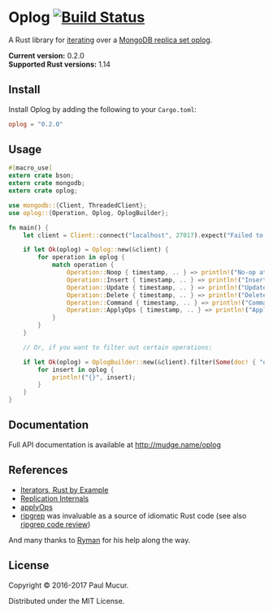 # Oplog [![Build Status](https://travis-ci.org/mudge/oplog.svg?branch=master)](https://travis-ci.org/mudge/oplog)

A Rust library for
[iterating](https://doc.rust-lang.org/1.14.0/std/iter/index.html) over a
[MongoDB replica set
oplog](https://docs.mongodb.com/v3.0/core/replica-set-oplog/).

**Current version:** 0.2.0  
**Supported Rust versions:** 1.14

## Install

Install Oplog by adding the following to your `Cargo.toml`:

```toml
oplog = "0.2.0"
```

## Usage

```rust
#[macro_use]
extern crate bson;
extern crate mongodb;
extern crate oplog;

use mongodb::{Client, ThreadedClient};
use oplog::{Operation, Oplog, OplogBuilder};

fn main() {
    let client = Client::connect("localhost", 27017).expect("Failed to connect to MongoDB.");

    if let Ok(oplog) = Oplog::new(&client) {
        for operation in oplog {
            match operation {
                Operation::Noop { timestamp, .. } => println!("No-op at {}", timestamp),
                Operation::Insert { timestamp, .. } => println!("Insert at {}", timestamp),
                Operation::Update { timestamp, .. } => println!("Update at {}", timestamp),
                Operation::Delete { timestamp, .. } => println!("Delete at {}", timestamp),
                Operation::Command { timestamp, .. } => println!("Command at {}", timestamp),
                Operation::ApplyOps { timestamp, .. } => println!("ApplyOps at {}", timestamp),
            }
        }
    }

    // Or, if you want to filter out certain operations:

    if let Ok(oplog) = OplogBuilder::new(&client).filter(Some(doc! { "op" => "i" })).build() {
        for insert in oplog {
            println!("{}", insert);
        }
    }
}
```

## Documentation

Full API documentation is available at http://mudge.name/oplog

## References

* [Iterators, Rust by Example](http://rustbyexample.com/trait/iter.html)
* [Replication Internals](https://www.kchodorow.com/blog/2010/10/12/replication-internals/)
* [applyOps](https://docs.mongodb.com/manual/reference/command/applyOps/)
* [ripgrep](https://github.com/BurntSushi/ripgrep/) was invaluable as a source of idiomatic Rust code (see also [ripgrep code review](http://blog.mbrt.it/2016-12-01-ripgrep-code-review/))

And many thanks to [Ryman](https://github.com/Ryman) for his help along the way.

## License

Copyright © 2016-2017 Paul Mucur.

Distributed under the MIT License.
